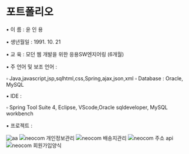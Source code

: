 ﻿# 포트폴리오
 
▪ 이    름 : 윤 인 용

▪ 생년월일 : 1991. 10. 21

▪ 교    육 : 모던 웹 개발을 위한 응용SW엔지어링 (6개월)

▪ 주 언어 및 보조 언어 :

   ▫ Java,javascript,jsp,sqlhtml,css,Spring,ajax,json,xml
   ▫ Database : Oracle, MySQL

▪ IDE :

   ▫ Spring Tool Suite 4, Eclipse, VScode,Oracle sqldeveloper,
     MySQL workbench

▪ 프로젝트 :

![aa](https://user-images.githubusercontent.com/84944312/147069455-7aef7c45-5b0a-4e03-bad5-8fee95f7febb.jpg)
![neocom 개인정보관리](https://user-images.githubusercontent.com/84944312/147068320-d7bfa606-2b72-4e37-b89c-706ef15ef66a.jpg)
![neocom 배송지관리](https://user-images.githubusercontent.com/84944312/147068090-6f6c96dd-ee65-4872-b25d-4f5cc7abe236.jpg)
![neocom 주소 api](https://user-images.githubusercontent.com/84944312/147068132-ef562f4e-3fec-4d69-a021-6ca4d11b6ecc.jpg)
![neocom 회원가입양식](https://user-images.githubusercontent.com/84944312/147068270-6d57bb45-443b-460b-a7a9-095303485c1e.jpg)


